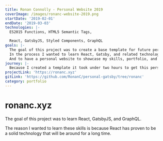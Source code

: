 ```yaml
---
title: Ronan Connolly - Personal Website 2019
coverImage: /images/ronanc-website-2019.png
startDate: '2019-02-01'
endDate: '2019-03-03'
technologies: |-
  ES2015 Functions, HTML5 Semantic Tags,

  React, GatsbyJS, Styled Components, GraphQL
goals: |-
  The goal of this project was to create a base template for future personal & company websites.
  In the process I wanted to learn React, Gatsby, and related technologies.
  And to have a personal website to showcase my skills, portfolio, and blog.
journey: |-
  Because I created a template it took under two hours to get this personal site setup, an extra hour to deploy (with SSL), and another hour to setup an email server.
projectLink: 'https://ronanc.xyz'
gitLink: 'https://github.com/RonanC/personal-gatsby/tree/ronanc'
category: portfolio
---
```


# ronanc.xyz

The goal of this project was to learn React, GatsbyJS, and GraphQL.

The reason I wanted to learn these skills is because React has proven to be a solid technology that will be around for a long time.
